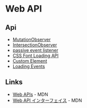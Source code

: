 # Web API
## Api 
- [MutationObserver](https://developer.mozilla.org/ja/docs/Web/API/MutationObserver)
- [IntersectionObserver](intersection_observer.md) 
- [passive event listener](passive_event_listener.md)
- [CSS Font Loading API](font_loading_api.md)
- [Custom Element](customeElement.md)
- [Loading Events](loading_events.md)

## Links 
- [Web APIs](https://developer.mozilla.org/en-US/docs/Web/API) - MDN
- [Web API インターフェイス](https://developer.mozilla.org/ja/docs/Web/API) - MDN
